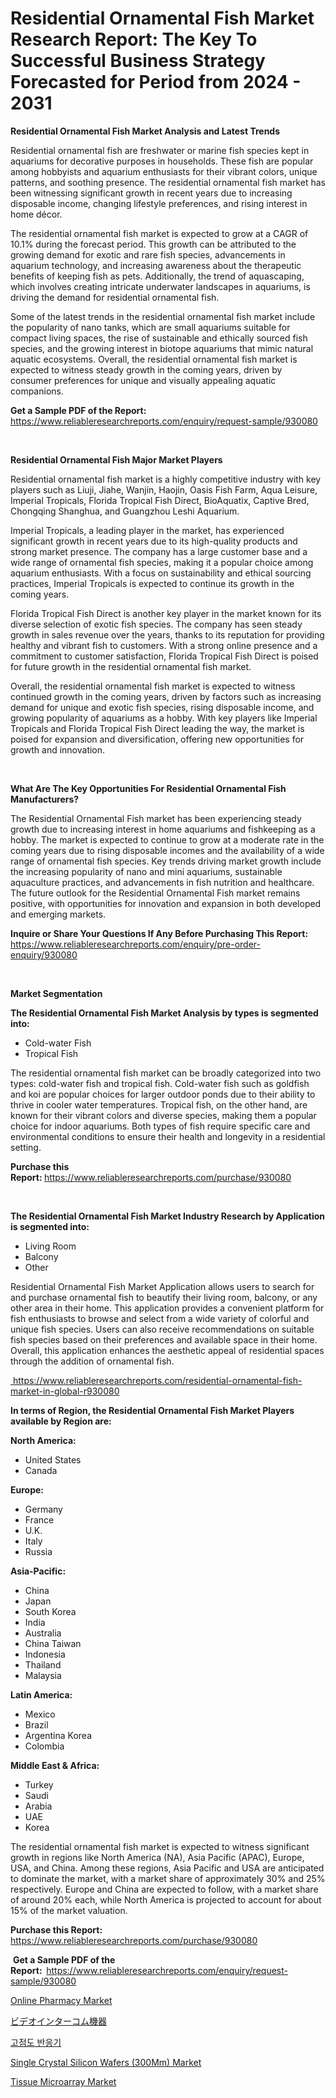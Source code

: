 <p><h1>Residential Ornamental Fish Market Research Report: The Key To Successful Business Strategy Forecasted for Period from 2024 - 2031</h1></p><p><strong>Residential Ornamental Fish Market Analysis and Latest Trends</strong></p>
<p><p>Residential ornamental fish are freshwater or marine fish species kept in aquariums for decorative purposes in households. These fish are popular among hobbyists and aquarium enthusiasts for their vibrant colors, unique patterns, and soothing presence. The residential ornamental fish market has been witnessing significant growth in recent years due to increasing disposable income, changing lifestyle preferences, and rising interest in home décor.</p><p>The residential ornamental fish market is expected to grow at a CAGR of 10.1% during the forecast period. This growth can be attributed to the growing demand for exotic and rare fish species, advancements in aquarium technology, and increasing awareness about the therapeutic benefits of keeping fish as pets. Additionally, the trend of aquascaping, which involves creating intricate underwater landscapes in aquariums, is driving the demand for residential ornamental fish.</p><p>Some of the latest trends in the residential ornamental fish market include the popularity of nano tanks, which are small aquariums suitable for compact living spaces, the rise of sustainable and ethically sourced fish species, and the growing interest in biotope aquariums that mimic natural aquatic ecosystems. Overall, the residential ornamental fish market is expected to witness steady growth in the coming years, driven by consumer preferences for unique and visually appealing aquatic companions.</p></p>
<p><strong>Get a Sample PDF of the Report:&nbsp;</strong> <a href="https://www.reliableresearchreports.com/enquiry/request-sample/930080">https://www.reliableresearchreports.com/enquiry/request-sample/930080</a></p>
<p>&nbsp;</p>
<p><strong>Residential Ornamental Fish Major Market Players</strong></p>
<p><p>Residential ornamental fish market is a highly competitive industry with key players such as Liuji, Jiahe, Wanjin, Haojin, Oasis Fish Farm, Aqua Leisure, Imperial Tropicals, Florida Tropical Fish Direct, BioAquatix, Captive Bred, Chongqing Shanghua, and Guangzhou Leshi Aquarium.</p><p>Imperial Tropicals, a leading player in the market, has experienced significant growth in recent years due to its high-quality products and strong market presence. The company has a large customer base and a wide range of ornamental fish species, making it a popular choice among aquarium enthusiasts. With a focus on sustainability and ethical sourcing practices, Imperial Tropicals is expected to continue its growth in the coming years.</p><p>Florida Tropical Fish Direct is another key player in the market known for its diverse selection of exotic fish species. The company has seen steady growth in sales revenue over the years, thanks to its reputation for providing healthy and vibrant fish to customers. With a strong online presence and a commitment to customer satisfaction, Florida Tropical Fish Direct is poised for future growth in the residential ornamental fish market.</p><p>Overall, the residential ornamental fish market is expected to witness continued growth in the coming years, driven by factors such as increasing demand for unique and exotic fish species, rising disposable income, and growing popularity of aquariums as a hobby. With key players like Imperial Tropicals and Florida Tropical Fish Direct leading the way, the market is poised for expansion and diversification, offering new opportunities for growth and innovation.</p></p>
<p>&nbsp;</p>
<p><strong>What Are The Key Opportunities For Residential Ornamental Fish Manufacturers?</strong></p>
<p><p>The Residential Ornamental Fish market has been experiencing steady growth due to increasing interest in home aquariums and fishkeeping as a hobby. The market is expected to continue to grow at a moderate rate in the coming years due to rising disposable incomes and the availability of a wide range of ornamental fish species. Key trends driving market growth include the increasing popularity of nano and mini aquariums, sustainable aquaculture practices, and advancements in fish nutrition and healthcare. The future outlook for the Residential Ornamental Fish market remains positive, with opportunities for innovation and expansion in both developed and emerging markets.</p></p>
<p><strong>Inquire or Share Your Questions If Any Before Purchasing This Report:</strong> <a href="https://www.reliableresearchreports.com/enquiry/pre-order-enquiry/930080">https://www.reliableresearchreports.com/enquiry/pre-order-enquiry/930080</a></p>
<p>&nbsp;</p>
<p><strong>Market Segmentation</strong></p>
<p><strong>The Residential Ornamental Fish Market Analysis by types is segmented into:</strong></p>
<p><ul><li>Cold-water Fish</li><li>Tropical Fish</li></ul></p>
<p><p>The residential ornamental fish market can be broadly categorized into two types: cold-water fish and tropical fish. Cold-water fish such as goldfish and koi are popular choices for larger outdoor ponds due to their ability to thrive in cooler water temperatures. Tropical fish, on the other hand, are known for their vibrant colors and diverse species, making them a popular choice for indoor aquariums. Both types of fish require specific care and environmental conditions to ensure their health and longevity in a residential setting.</p></p>
<p><strong>Purchase this Report:&nbsp;</strong><a href="https://www.reliableresearchreports.com/purchase/930080">https://www.reliableresearchreports.com/purchase/930080</a></p>
<p>&nbsp;</p>
<p><strong>The Residential Ornamental Fish Market Industry Research by Application is segmented into:</strong></p>
<p><ul><li>Living Room</li><li>Balcony</li><li>Other</li></ul></p>
<p><p>Residential Ornamental Fish Market Application allows users to search for and purchase ornamental fish to beautify their living room, balcony, or any other area in their home. This application provides a convenient platform for fish enthusiasts to browse and select from a wide variety of colorful and unique fish species. Users can also receive recommendations on suitable fish species based on their preferences and available space in their home. Overall, this application enhances the aesthetic appeal of residential spaces through the addition of ornamental fish.</p></p>
<p><a href="https://www.reliableresearchreports.com/residential-ornamental-fish-market-in-global-r930080">&nbsp;https://www.reliableresearchreports.com/residential-ornamental-fish-market-in-global-r930080</a></p>
<p><strong>In terms of Region, the Residential Ornamental Fish Market Players available by Region are:</strong></p>
<p>
    <p> <strong> North America: </strong>
        <ul>
            <li>United States</li>
            <li>Canada</li>
        </ul>
        </p> 
    <p> <strong> Europe: </strong>
        <ul>
            <li>Germany</li>
            <li>France</li>
            <li>U.K.</li>
            <li>Italy</li>
            <li>Russia</li>
        </ul>
        </p> 
    <p> <strong> Asia-Pacific: </strong>
        <ul>
            <li>China</li>
            <li>Japan</li>
            <li>South Korea</li>
            <li>India</li>
            <li>Australia</li>
            <li>China Taiwan</li>
            <li>Indonesia</li>
            <li>Thailand</li>
            <li>Malaysia</li>
        </ul>
        </p> 
    <p> <strong> Latin America: </strong>
        <ul>
            <li>Mexico</li>
            <li>Brazil</li>
            <li>Argentina Korea</li>
            <li>Colombia</li>
        </ul>
        </p> 
    <p> <strong> Middle East & Africa: </strong>
        <ul>
            <li>Turkey</li>
            <li>Saudi</li>
            <li>Arabia</li>
            <li>UAE</li>
            <li>Korea</li>
        </ul>
    </p>
    </p>
<p><p>The residential ornamental fish market is expected to witness significant growth in regions like North America (NA), Asia Pacific (APAC), Europe, USA, and China. Among these regions, Asia Pacific and USA are anticipated to dominate the market, with a market share of approximately 30% and 25% respectively. Europe and China are expected to follow, with a market share of around 20% each, while North America is projected to account for about 15% of the market valuation.</p></p>
<p><strong>Purchase this Report: </strong><a href="https://www.reliableresearchreports.com/purchase/930080">https://www.reliableresearchreports.com/purchase/930080</a></p>
<p>&nbsp;<strong>Get a Sample PDF of the Report:&nbsp;&nbsp;</strong><a href="https://www.reliableresearchreports.com/enquiry/request-sample/930080">https://www.reliableresearchreports.com/enquiry/request-sample/930080</a></p>
<p><strong></strong></p>
<p><p><a href="https://medium.com/@graciakennyta2311/global-online-pharmacy-industry-analysis-report-online-pharmacy-market-size-share-and-trends-by-8da3d51aa8d1">Online Pharmacy Market</a></p><p><a href="https://github.com/mohamedbakry57/Market-Research-Report-List-5/blob/main/858750687291.md">ビデオインターコム機器</a></p><p><a href="https://github.com/laholand/Market-Research-Report-List-6/blob/main/4435116108182.md">고점도 반응기</a></p><p><a href="https://issuu.com/reportprime-2/docs/single-crystal-silicon-wafers-300mm_468dd09abc2f35">Single Crystal Silicon Wafers (300Mm) Market</a></p><p><a href="https://medium.com/@graciakennyta2311/tissue-microarray-market-global-market-insights-and-sales-trends-2024-to-2031-54ff5a601a20">Tissue Microarray Market</a></p></p>